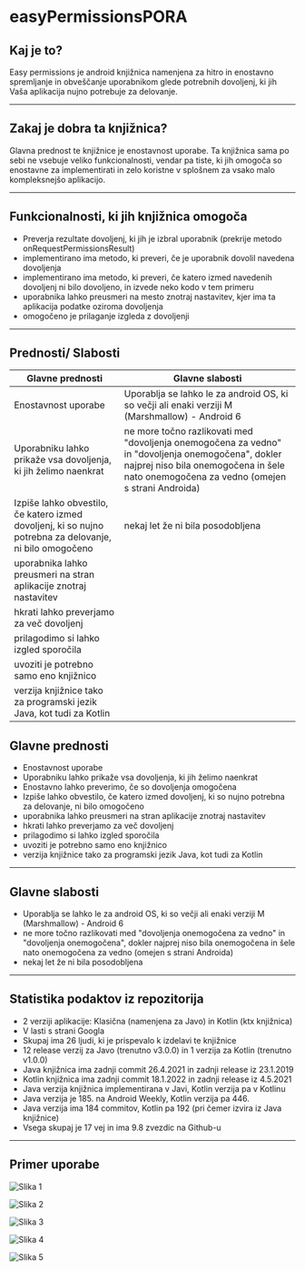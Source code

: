 # easyPermissionsPORA

## Kaj je to?

Easy permissions je android knjižnica namenjena za hitro in enostavno spremljanje in obveščanje uporabnikom glede potrebnih dovoljenj, 
ki jih Vaša aplikacija nujno potrebuje za delovanje. 

---

## Zakaj je dobra ta knjižnica?

Glavna prednost te knjižnice je enostavnost uporabe. Ta knjižnica sama po sebi ne vsebuje veliko funkcionalnosti, vendar pa tiste, ki jih omogoča so 
enostavne za implementirati in zelo koristne v splošnem za vsako malo kompleksnejšo aplikacijo. 

---

## Funkcionalnosti, ki jih knjižnica omogoča

- Preverja rezultate  dovoljenj, ki jih je izbral uporabnik (prekrije metodo onRequestPermissionsResult)
- implementirano ima metodo, ki preveri, če je uporabnik dovolil navedena dovoljenja
- implementirano ima metodo, ki preveri, če katero izmed navedenih dovoljenj ni bilo dovoljeno, in izvede neko kodo v tem primeru
- uporabnika lahko preusmeri na mesto znotraj nastavitev, kjer ima ta aplikacija podatke oziroma dovoljenja
- omogočeno je prilaganje izgleda z dovoljenji

---
## Prednosti/ Slabosti
| Glavne prednosti                                                                                        | Glavne slabosti                                                                                                                                                                                |
|---------------------------------------------------------------------------------------------------------|------------------------------------------------------------------------------------------------------------------------------------------------------------------------------------------------|
| Enostavnost uporabe                                                                                     | Uporablja se lahko le za android OS, ki so večji ali enaki verziji M (Marshmallow) - Android 6                                                                                                 |
| Uporabniku lahko prikaže vsa dovoljenja, ki jih želimo naenkrat                                         | ne more točno razlikovati med "dovoljenja onemogočena za vedno" in "dovoljenja onemogočena", dokler najprej niso bila onemogočena in šele nato onemogočena za vedno (omejen s strani Androida) |
| Izpiše lahko obvestilo, če katero izmed dovoljenj, ki so nujno potrebna za delovanje, ni bilo omogočeno | nekaj let že ni bila posodobljena                                                                                                                                                              |
| uporabnika lahko preusmeri na stran aplikacije znotraj nastavitev                                       |                                                                                                                                                                                                |
| hkrati lahko preverjamo za več dovoljenj                                                                |                                                                                                                                                                                                |
| prilagodimo si lahko izgled sporočila                                                                   |                                                                                                                                                                                                |
| uvoziti je potrebno samo eno knjižnico                                                                  |                                                                                                                                                                                                |
| verzija knjižnice tako za programski jezik Java, kot tudi za Kotlin                                     |                                                                                                                                                                                                |

## Glavne prednosti

- Enostavnost uporabe
- Uporabniku lahko prikaže vsa dovoljenja, ki jih želimo naenkrat
- Enostavno lahko preverimo, če so dovoljenja omogočena
- Izpiše lahko obvestilo, če katero izmed dovoljenj, ki so nujno potrebna za delovanje, ni bilo omogočeno
- uporabnika lahko preusmeri na stran aplikacije znotraj nastavitev
- hkrati lahko preverjamo za več dovoljenj
- prilagodimo si lahko izgled sporočila
- uvoziti je potrebno samo eno knjižnico
- verzija knjižnice tako za programski jezik Java, kot tudi za Kotlin

---

## Glavne slabosti

- Uporablja se lahko le za android OS, ki so večji ali enaki verziji M (Marshmallow) - Android 6
- ne more točno razlikovati med "dovoljenja onemogočena za vedno" in "dovoljenja onemogočena", dokler najprej niso bila onemogočena in šele nato onemogočena za vedno
  (omejen s strani Androida)
- nekaj let že ni bila posodobljena

---

## Statistika podaktov iz repozitorija

- 2 verziji aplikacije: Klasična (namenjena za Javo) in Kotlin (ktx knjižnica)
- V lasti s strani Googla
- Skupaj ima 26 ljudi, ki je prispevalo k izdelavi te knjižnice
- 12 release verzij za Javo (trenutno v3.0.0) in 1 verzija za Kotlin (trenutno v1.0.0)
- Java knjižnica ima zadnji commit 26.4.2021 in zadnji release iz 23.1.2019
- Kotlin knjižnica ima zadnji commit 18.1.2022 in zadnji release iz 4.5.2021
- Java verzija knjižnica implementirana v Javi, Kotlin verzija pa v Kotlinu
- Java verzija je 185. na Android Weekly, Kotlin verzija pa 446.
- Java verzija ima 184 commitov, Kotlin pa 192 (pri čemer izvira iz Java knjižnice)
- Vsega skupaj je 17 vej in ima 9.8 zvezdic na Github-u

---

## Primer uporabe

![Slika 1](/images/img_1.PNG)

![Slika 2](/images/img_2.PNG)

![Slika 3](/images/img_3.PNG)

![Slika 4](/images/img_4.PNG)

![Slika 5](/images/img_5.PNG)

